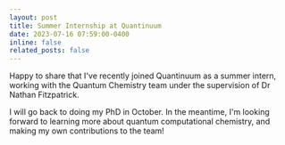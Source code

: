 ```yaml
---
layout: post
title: Summer Internship at Quantinuum
date: 2023-07-16 07:59:00-0400
inline: false
related_posts: false
---
```


Happy to share that I've recently joined Quantinuum as a summer intern, working with the Quantum Chemistry team under the supervision of Dr Nathan Fitzpatrick. 

I will go back to doing my PhD in October. In the meantime, I'm looking forward to learning more about quantum computational chemistry, and making my own contributions to the team!
